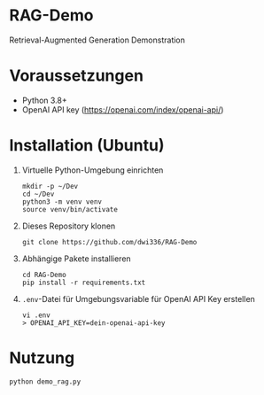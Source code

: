 # RAG-Demo
Retrieval-Augmented Generation Demonstration

# Voraussetzungen
- Python 3.8+
- OpenAI API key (<https://openai.com/index/openai-api/>)

# Installation (Ubuntu)
1. Virtuelle Python-Umgebung einrichten
   ```
   mkdir -p ~/Dev  
   cd ~/Dev  
   python3 -m venv venv  
   source venv/bin/activate
   ```
2. Dieses Repository klonen
   ```
   git clone https://github.com/dwi336/RAG-Demo
   ```
3. Abhängige Pakete installieren
   ```
   cd RAG-Demo  
   pip install -r requirements.txt
   ```
4. `.env`-Datei für Umgebungsvariable für OpenAI API Key erstellen
   ```
   vi .env
   > OPENAI_API_KEY=dein-openai-api-key
   ```
# Nutzung
   ```
   python demo_rag.py
   ```
